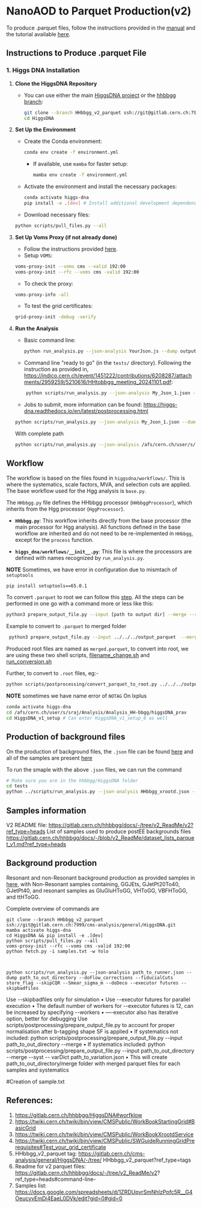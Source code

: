 # NanoAOD to Parquet Production(v2)

To produce .parquet files, follow the instructions provided in the [manual](https://higgs-dna.readthedocs.io/en/latest/index.html) and the tutorial available [here](https://indico.cern.ch/event/1360961/contributions/5777678/attachments/2788218/4861762/HiggsDNA_tutorial.pdf).

## Instructions to Produce .parquet File

### 1. Higgs DNA Installation

1. **Clone the HiggsDNA Repository**
   - You can use either the main [HiggsDNA project](https://gitlab.cern.ch/HiggsDNA-project/HiggsDNA) or the [hhbbgg branch](https://gitlab.cern.ch/hhbbgg/HiggsDNA):
     ```bash
     git clone --branch HHbbgg_v2_parquet ssh://git@gitlab.cern.ch:7999/cms-analysis/general/HiggsDNA.git
     cd HiggsDNA
     ```

2. **Set Up the Environment**
   - Create the Conda environment:
     ```bash
     conda env create -f environment.yml
     ```
     - If available, use `mamba` for faster setup:
       ```bash
       mamba env create -f environment.yml
       ```
   - Activate the environment and install the necessary packages:
     ```bash
     conda activate higgs-dna
     pip install -e .[dev] # Install additional development dependencies
     ```
   - Download necessary files:
	```bash
	python scripts/pull_files.py --all
	```

3. **Set Up Voms Proxy (if not already done)**
   - Follow the instructions provided [here](https://uscms.org/uscms_at_work/computing/getstarted/get_grid_cert.shtml).
   - Setup `VOMS`:
	```bash
	voms-proxy-init --voms cms --valid 192:00
    voms-proxy-init --rfc --voms cms -valid 192:00
	```
   - To check the proxy:
	```bash
	voms-proxy-info -all
	```
   - To test the grid certificates:
	```bash
	grid-proxy-init -debug -verify 
	```

4. **Run the Analysis**
   - Basic command line:
     ```bash
     python run_analysis.py --json-analysis YourJson.js --dump output_test
     ```
   - Command line "ready to go" (in the `tests/` directory). Following the instruction as provided in, https://indico.cern.ch/event/1451222/contributions/6208287/attachments/2959259/5210616/HHtobbgg_meeting_20241101.pdf:
    
    ```bash
        python scripts/run_analysis.py --json-analysis My_Json_1.json --dump ../../../output_parquet/v2_production/ --doFlow_corrections --fiducialCuts store_flag --skipCQR --Smear_sigma_m --doDeco --executor futures --skipbadfiles
    ```

    - Jobs to submit, more information can be found: https://higgs-dna.readthedocs.io/en/latest/postprocessing.html
    ```bash
    python scripts/run_analysis.py --json-analysis My_Json_1.json --dump ../../../output_parquet/ --skipCQR --executor vanilla_lxplus --queue espresso
    ```
    With complete path 
    ```bash
    python scripts/run_analysis.py --json-analysis /afs/cern.ch/user/s/sraj/Analysis/Analysis_HH-bbgg/higgsDNA_prav/HiggsDNA_v1_setup/My_Json_1.json --dump /afs/cern.ch/user/s/sraj/Analysis/output_parquet --skipCQR --executor vanilla_lxplus --queue espresso
    ```
## Workflow

The workflow is based on the files found in `higgsdna/workflows/`. This is where the systematics, scale factors, MVA, and selection cuts are applied. The base workflow used for the Hgg analysis is `base.py`. 

The `HHbbgg.py` file defines the HHbbgg processor (`HHbbggProcessor`), which inherits from the Hgg processor (`HggProcessor`).

- **`HHbbgg.py`**: This workflow inherits directly from the base processor (the main processor for Hgg analysis). All functions defined in the base workflow are inherited and do not need to be re-implemented in `HHbbgg`, except for the `process` function.

- **`higgs_dna/workflows/__init__.py`**: This file is where the processors are defined with names recognized by `run_analysis.py`.

**NOTE** Sometimes, we have error in configuration due to mismtach of `setuptools`
```bash
pip install setuptools==65.0.1
```
To convert `.parquet` to root we can follow this [step](https://higgs-dna.readthedocs.io/en/latest/postprocessing.html). All the steps can be performed in one go with a command more or less like this:
```bash
python3 prepare_output_file.py --input [path to output dir] --merge --root --ws --syst --cats --args "--do_syst"
```
Example to convert to `.parquet` to merged folder
```bash
 python3 prepare_output_file.py --input ../../../output_parquet  --merge --root --ws --syst --cats --args "--do_syst"
 ```
Produced root files are named as `merged.parquet`, to convert into root, we are using these two shell scripts, [filename_change.sh](https://github.com/raj2022/hhbbgg_AwkwardAnalyzer/blob/main/jsonhiggsdnaproduction/filename_change.sh) and [run_conversion.sh](https://github.com/raj2022/hhbbgg_AwkwardAnalyzer/blob/main/jsonhiggsdnaproduction/run_conversion.sh) 

Further, to convert to `.root` files, eg:-
```bash
python scripts/postprocessing/convert_parquet_to_root.py ../../../output_parquet/merged/NMSSM_X400_Y70/nominal/NOTAG_merged.parquet ../../../output_root/NMSSM/NMSSM_X400_Y70.root mc
```
**NOTE** sometimes we have name error of `NOTAG`
On lxplus
```bash
conda activate higgs-dna
cd /afs/cern.ch/user/s/sraj/Analysis/Analysis_HH-bbgg/higgsDNA_prav
cd HiggsDNA_v1_setup # Can enter HiggsDNA_v1_setup_0 as well
```
## Production of background files
On the production of background files, the `.json` file can be found [here](https://gitlab.cern.ch/hhbbgg/HiggsDNA/-/blob/master/tests/HHbbgg_xrootd.json?ref_type=heads) and all of the samples are present [here](https://gitlab.cern.ch/hhbbgg/HiggsDNA/-/blob/master/tests/samples_v12_HHbbgg_xrootd.json?ref_type=heads)

To run the smaple with the above `.json` files, we can run the command
```bash
# Make sure you are in the hhbbgg/HiggsDNA folder
cd tests
python ../scripts/run_analysis.py --json-analysis HHbbgg_xrootd.json --dump ../../../../output_parquet/ --skipCQR --executor futures
```
## Samples information
V2 README file: https://gitlab.cern.ch/hhbbgg/docs/-/tree/v2_ReadMe/v2?ref_type=heads
List of samples used to produce postEE backgrounds files
https://gitlab.cern.ch/hhbbgg/docs/-/blob/v2_ReadMe/dataset_lists_parquet_v1.md?ref_type=heads

## Background production 
Resonant and non-Resonant background production as provided samples in [here](https://gitlab.cern.ch/hhbbgg/docs/-/blob/v2_ReadMe/dataset_lists_parquet_v1.md?ref_type=heads#background-samples), with Non-Resonant samples containing, GGJEts, GJetPt20To40, GJetPt40, and resonant samples as GluGluHToGG, VHToGG, VBFHToGG, and ttHToGG.

Complete overview of commands are
```
git clone --branch HHbbgg_v2_parquet ssh://git@gitlab.cern.ch:7999/cms-analysis/general/HiggsDNA.git
mamba activate higgs-dna
cd HiggsDNA && pip install -e .[dev]
python scripts/pull_files.py --all
voms-proxy-init --rfc --voms cms -valid 192:00
python fetch.py -i samples.txt -w Yolo



python scripts/run_analysis.py --json-analysis path_to_runner.json --dump path_to_out_directory --doFlow_corrections --fiducialCuts store_flag --skipCQR --Smear_sigma_m --doDeco --executor futures --skipbadfiles 

```
Use --skipbadfiles only for simulation
• Use --executor futures for parallel execution
• The default number of workers for --executor futures is 12, can be increased by specifying --workers <num>
• —-executor also has iterative option, better for debugging
Use scripts/postprocessing/prepare_output_file.py to account for proper normalisation after b-tagging
shape SF is applied
• If systematics not included:
python scripts/postprocessing/prepare_output_file.py --input path_to_out_directory --merge
• If systematics included:
python scripts/postprocessing/prepare_output_file.py --input path_to_out_directory --merge --syst --
varDict path_to_variation.json
• This will create path_to_out_directory/merge folder with merged parquet files for each samples and
systematics

#Creation of sample.txt

## References:
1. https://gitlab.cern.ch/hhbbgg/HiggsDNA#worfklow
2. https://twiki.cern.ch/twiki/bin/view/CMSPublic/WorkBookStartingGrid#BasicGrid
3. https://twiki.cern.ch/twiki/bin/view/CMSPublic/WorkBookXrootdService 
4. https://twiki.cern.ch/twiki/bin/view/CMSPublic/SWGuideRunningGridPrerequisites#Test_your_grid_certificate
5. HHbbgg_v2_parquet tag: https://gitlab.cern.ch/cms-analysis/general/HiggsDNA/-/tree/
HHbbgg_v2_parquet?ref_type=tags
6. Readme for v2 parquet files: https://gitlab.cern.ch/hhbbgg/docs/-/tree/v2_ReadMe/v2?
ref_type=heads#command-line-
7. Samples list: https://docs.google.com/spreadsheets/d/1ZRDUpvrSmNhIzPpfc5R__G4OeucyvEmDi4EaeL0DVk/edit?gid=0#gid=0
